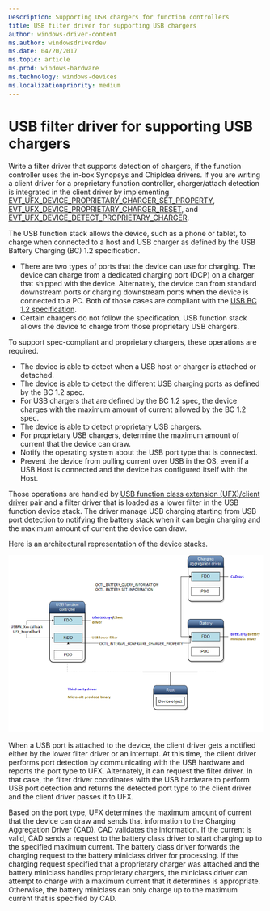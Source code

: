 ```yaml
---
Description: Supporting USB chargers for function controllers
title: USB filter driver for supporting USB chargers
author: windows-driver-content
ms.author: windowsdriverdev
ms.date: 04/20/2017
ms.topic: article
ms.prod: windows-hardware
ms.technology: windows-devices
ms.localizationpriority: medium
---
```



# USB filter driver for supporting USB chargers

Write a filter driver that supports detection of chargers, if the function controller uses the in-box Synopsys and ChipIdea drivers. If you are writing a client driver for a proprietary function controller, charger/attach detection is integrated in the client driver by implementing [EVT_UFX_DEVICE_PROPRIETARY_CHARGER_SET_PROPERTY](https://docs.microsoft.com/en-us/windows-hardware/drivers/ddi/content/ufxclient/nc-ufxclient-evt_ufx_device_proprietary_charger_set_property), [EVT_UFX_DEVICE_PROPRIETARY_CHARGER_RESET](https://docs.microsoft.com/en-us/windows-hardware/drivers/ddi/content/ufxclient/nc-ufxclient-evt_ufx_device_proprietary_charger_reset), and [EVT_UFX_DEVICE_DETECT_PROPRIETARY_CHARGER](https://docs.microsoft.com/en-us/windows-hardware/drivers/ddi/content/ufxclient/nc-ufxclient-evt_ufx_device_proprietary_charger_detect).

The USB function stack allows the device, such as a phone or tablet, to charge when connected to a host and USB charger as defined by the USB Battery Charging (BC) 1.2 specification. 

- There are two types of ports that the device can use for charging. The device can charge from a dedicated charging port (DCP) on a charger that shipped with the device. Alternately, the device can from standard downstream ports or charging downstream ports when the device is connected to a PC. Both of those cases are compliant with the [USB BC 1.2 specification](http://www.usb.org/developers/docs/devclass_docs/USB_Battery_Charging_1.2.pdf). 
- Certain chargers do not follow the specification. USB function stack allows the device to charge from those proprietary USB chargers. 

To support spec-compliant and proprietary chargers, these operations are required. 

- The device is able to detect when a USB host or charger is attached or detached. 
- The device is able to detect the different USB charging ports as defined by the BC 1.2 spec. 
- For USB chargers that are defined by the BC 1.2 spec, the device charges with the maximum amount of current allowed by the BC 1.2 spec. 
- The device is able to detect proprietary USB chargers. 
- For proprietary USB chargers, determine the maximum amount of current that the device can draw. 
- Notify the operating system about the USB port type that is connected. 
- Prevent the device from pulling current over USB in the OS, even if a USB Host is connected and the device has configured itself with the Host. 

Those operations are handled by [USB function class extension (UFX)/client driver](developing-windows-drivers-for-usb-function-controllers.md) pair and a filter driver that is loaded as a lower filter in the USB function device stack. The driver manage USB charging starting from USB port detection to notifying the battery stack when it can begin charging and the maximum amount of current the device can draw. 

Here is an architectural representation of the device stacks.

![USB Charging](images/charger.png)

When a USB port is attached to the device, the client driver gets a notified either by the lower filter driver or an interrupt. At this time, the client driver performs port detection by communicating with the USB hardware and reports the port type to UFX. Alternately, it can request the filter driver. In that case, the filter driver coordinates with the USB hardware to perform USB port detection and returns the detected port type to the client driver and the client driver passes it to UFX. 

Based on the port type, UFX determines the maximum amount of current that the device can draw and sends that information to the Charging Aggregation Driver (CAD). CAD validates the information. If the current is valid, CAD sends a request to the battery class driver to start charging up to the specified maximum current. The battery class driver forwards the charging request to the battery miniclass driver for processing. If the charging request specified that a proprietary charger was attached and the battery miniclass handles proprietary chargers, the miniclass driver can attempt to charge with a maximum current that it determines is appropriate. Otherwise, the battery miniclass can only charge up to the maximum current that is specified by CAD.


